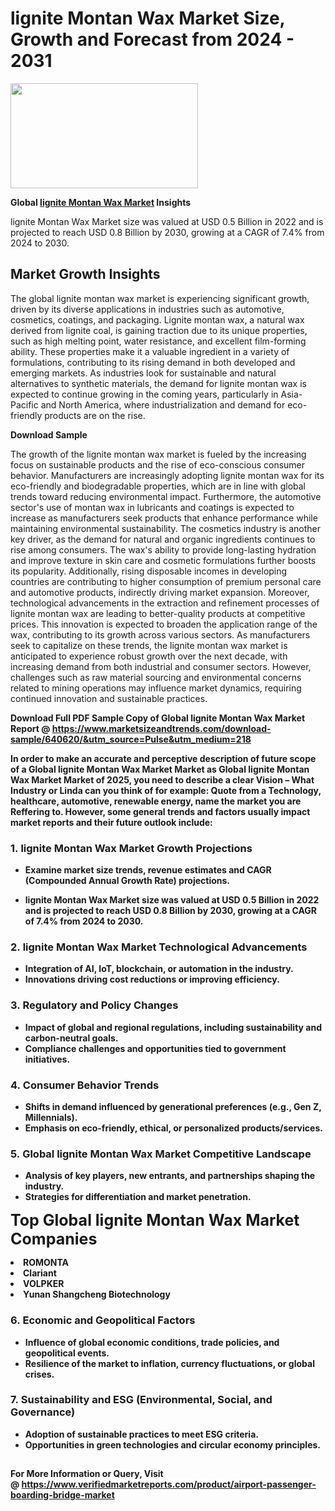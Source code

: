<H1>lignite Montan Wax Market Size, Growth and Forecast from 2024 - 2031</H1><img class="aligncenter size-medium wp-image-584254" src="https://thirdeyenews.in/wp-content/uploads/2024/09/Global-Market-Research-300x168.jpeg" alt="" width="300" height="168" /><p><strong>Global&nbsp;<a href="https://www.marketsizeandtrends.com/download-sample/640620/&amp;utm_source=Pulse&amp;utm_medium=218">lignite Montan Wax Market</a> Insights</strong></p><p>lignite Montan Wax Market size was valued at USD 0.5 Billion in 2022 and is projected to reach USD 0.8 Billion by 2030, growing at a CAGR of 7.4% from 2024 to 2030.</p><p><h2>Market Growth Insights</h2> <p>The global lignite montan wax market is experiencing significant growth, driven by its diverse applications in industries such as automotive, cosmetics, coatings, and packaging. Lignite montan wax, a natural wax derived from lignite coal, is gaining traction due to its unique properties, such as high melting point, water resistance, and excellent film-forming ability. These properties make it a valuable ingredient in a variety of formulations, contributing to its rising demand in both developed and emerging markets. As industries look for sustainable and natural alternatives to synthetic materials, the demand for lignite montan wax is expected to continue growing in the coming years, particularly in Asia-Pacific and North America, where industrialization and demand for eco-friendly products are on the rise.</p> <p><strong>Download Sample</strong></p> <p>The growth of the lignite montan wax market is fueled by the increasing focus on sustainable products and the rise of eco-conscious consumer behavior. Manufacturers are increasingly adopting lignite montan wax for its eco-friendly and biodegradable properties, which are in line with global trends toward reducing environmental impact. Furthermore, the automotive sector's use of montan wax in lubricants and coatings is expected to increase as manufacturers seek products that enhance performance while maintaining environmental sustainability. The cosmetics industry is another key driver, as the demand for natural and organic ingredients continues to rise among consumers. The wax's ability to provide long-lasting hydration and improve texture in skin care and cosmetic formulations further boosts its popularity. Additionally, rising disposable incomes in developing countries are contributing to higher consumption of premium personal care and automotive products, indirectly driving market expansion. Moreover, technological advancements in the extraction and refinement processes of lignite montan wax are leading to better-quality products at competitive prices. This innovation is expected to broaden the application range of the wax, contributing to its growth across various sectors. As manufacturers seek to capitalize on these trends, the lignite montan wax market is anticipated to experience robust growth over the next decade, with increasing demand from both industrial and consumer sectors. However, challenges such as raw material sourcing and environmental concerns related to mining operations may influence market dynamics, requiring continued innovation and sustainable practices. <p><strong></p><p><span class=""><strong>Download Full PDF Sample Copy of Global lignite Montan Wax Market Report</strong> @ <a href="https://www.marketsizeandtrends.com/download-sample/640620/&amp;utm_source=Pulse&amp;utm_medium=218" target="_blank">https://www.marketsizeandtrends.com/download-sample/640620/&amp;utm_source=Pulse&amp;utm_medium=218</a></span></p><p>In order to make an accurate and perceptive description of future scope of a Global&nbsp;lignite Montan Wax Market Market as Global&nbsp;lignite Montan Wax Market Market of 2025, you need to describe a clear Vision &ndash; What Industry or Linda can you think of for example: Quote from a Technology, healthcare, automotive, renewable energy, name the market you are Reffering to. However, some general trends and factors usually impact market reports and their future outlook include:</p><h3>1.&nbsp;<strong>lignite Montan Wax Market Growth Projections</strong></h3><ul><li>Examine market size trends, revenue estimates and CAGR (Compounded Annual Growth Rate) projections.</li><li><p>lignite Montan Wax Market size was valued at USD 0.5 Billion in 2022 and is projected to reach USD 0.8 Billion by 2030, growing at a CAGR of 7.4% from 2024 to 2030.</p></li></ul><h3>2.&nbsp;<strong>lignite Montan Wax Market Technological Advancements</strong></h3><ul><li>Integration of AI, IoT, blockchain, or automation in the industry.</li><li>Innovations driving cost reductions or improving efficiency.</li></ul><h3>3.&nbsp;<strong>Regulatory and Policy Changes</strong></h3><ul><li>Impact of global and regional regulations, including sustainability and carbon-neutral goals.</li><li>Compliance challenges and opportunities tied to government initiatives.</li></ul><h3>4.&nbsp;<strong>Consumer Behavior Trends</strong></h3><ul><li>Shifts in demand influenced by generational preferences (e.g., Gen Z, Millennials).</li><li>Emphasis on eco-friendly, ethical, or personalized products/services.</li></ul><h3>5.&nbsp;<strong>Global lignite Montan Wax Market Competitive Landscape</strong></h3><ul><li>Analysis of key players, new entrants, and partnerships shaping the industry.</li><li>Strategies for differentiation and market penetration.</li></ul><p data-pm-slice="1 1 []"><span style="color: inherit; font-family: inherit; font-size: 25px;">Top Global lignite Montan Wax Market Companies</span></p><div class="" data-test-id=""><p><li>ROMONTA</li><li> Clariant</li><li> VOLPKER</li><li> Yunan Shangcheng Biotechnology</li></p></div><h3>6.&nbsp;<strong>Economic and Geopolitical Factors</strong></h3><ul><li>Influence of global economic conditions, trade policies, and geopolitical events.</li><li>Resilience of the market to inflation, currency fluctuations, or global crises.</li></ul><h3>7.&nbsp;<strong>Sustainability and ESG (Environmental, Social, and Governance)</strong></h3><ul><li>Adoption of sustainable practices to meet ESG criteria.</li><li>Opportunities in green technologies and circular economy principles.</li></ul><h2><strong style="font-size: 14px;">For More Information or Query, Visit @&nbsp;</strong><a style="background-color: #ffffff; font-size: 14px;" href="https://www.marketsizeandtrends.com/report/lignite-montan-wax-market/" target="_blank">https://www.verifiedmarketreports.com/product/airport-passenger-boarding-bridge-market</a></h2>

